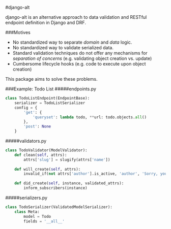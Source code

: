 #django-alt

django-alt is an alternative approach to data validation and 
RESTful endpoint definition in Django and DRF.

###Motives
- No standardized way to separate *domain* and *data* logic.
- No standardized way to validate serialized data.
- Standard validation techniques do not offer any mechanisms for *separation of concerns* 
(e.g. validating object creation vs. update)
- Cumbersome lifecycle hooks (e.g. code to execute upon object creation)

This package aims to solve these problems.

###Example: Todo List
#####endpoints.py
```python
class TodoListEndpoint(EndpointBase):
    serializer = TodoListSerializer
    config = {
        'get': {
            'queryset': lambda todo, **url: todo.objects.all()
        },
        'post': None
    }
```
#####validators.py
```python
class TodoValidator(ModelValidator):
    def clean(self, attrs):
        attrs['slug'] = slugify(attrs['name'])
        
    def will_create(self, attrs):
        invalid_if(not attrs['author'].is_active, 'author', 'Sorry, you cannot post')
            
    def did_create(self, instance, validated_attrs):
        inform_subscribers(instance)
```

#####serializers.py
```python
class TodoSerializer(ValidatedModelSerializer):
    class Meta:
        model = Todo
        fields = '__all__'
```
